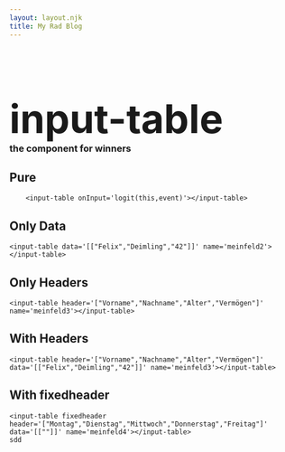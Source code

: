 ```yaml
---
layout: layout.njk
title: My Rad Blog
---
```


  <h1 style='margin-bottom: 0em; font-size: 70px'>input-table</h1>
  <h3 style="margin:0"> the component for winners</h3>

## Pure

<script>
  function logit(that,e){
  console.log("LOGIT",that,e);
}
</script>

```
    <input-table onInput='logit(this,event)'></input-table>
```
<div >
<input-table  onMega="console.log('lol')" onInput='logit(this,event)'></input-table>
</div>

## Only Data

```
<input-table data='[["Felix","Deimling","42"]]' name='meinfeld2'></input-table>
```

<input-table data='[["Felix","Deimling","42"]]' name='meinfeld2'></input-table>

## Only Headers
```
<input-table header='["Vorname","Nachname","Alter","Vermögen"]' name='meinfeld3'></input-table>
```

<input-table header='["Vorname","Nachname","Alter","Vermögen"]' name='meinfeld3'></input-table>

## With Headers
```
<input-table header='["Vorname","Nachname","Alter","Vermögen"]' data='[["Felix","Deimling","42"]]' name='meinfeld3'></input-table>

```


## With fixedheader
```
<input-table fixedheader header='["Montag","Dienstag","Mittwoch","Donnerstag","Freitag"]' data='[[""]]' name='meinfeld4'></input-table>
sdd
```




